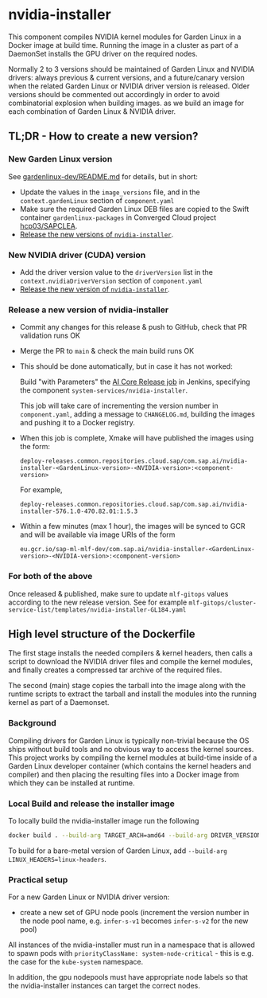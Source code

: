 # nvidia-installer


This component compiles NVIDIA kernel modules for Garden Linux in a Docker image at build time.
Running the image in a cluster as part of a DaemonSet installs the GPU driver on the required nodes.

Normally 2 to 3 versions should be maintained of Garden Linux and NVIDIA drivers:
always previous & current versions, and a future/canary version when
the related Garden Linux or NVIDIA driver version is released.
Older versions should be commented out accordingly in order to avoid
combinatorial explosion when building images. as we build an image for each combination of Garden Linux & NVIDIA driver.

## TL;DR - How to create a new version?

### New Garden Linux version

See [gardenlinux-dev/README.md](gardenlinux-dev/README.md) for details, but in short:

* Update the values in the `image_versions` file, and in the `context.gardenLinux` section of `component.yaml`
* Make sure the required Garden Linux DEB files are copied to the Swift container `gardenlinux-packages` in Converged Cloud
  project [hcp03/SAPCLEA](https://dashboard.eu-de-1.cloud.sap/hcp03/sapclea/home).
* [Release the new versions of `nvidia-installer`](#release-a-new-version-of-nvidia-installer).

### New NVIDIA driver (CUDA) version

* Add the driver version value to the `driverVersion` list in the `context.nvidiaDriverVersion` section of `component.yaml`
* [Release the new version of `nvidia-installer`](#release-a-new-version-of-nvidia-installer).

### Release a new version of nvidia-installer

* Commit any changes for this release & push to GitHub, check that PR validation runs OK
* Merge the PR to `main` & check the main build runs OK
* This should be done automatically, but in case it has not worked:

  Build "with Parameters" the [AI Core Release job](https://jenkins.ml.only.sap/job/AI-Foundation/job/berlin-jenkins/job/AI-Core/job/Release/job/main/)
  in Jenkins, specifying the component `system-services/nvidia-installer`.

  This job will take care of incrementing the
  version number in `component.yaml`, adding a message to `CHANGELOG.md`, building the images and pushing it to a Docker
  registry.
* When this job is complete, Xmake will have published the images using the form:

  `deploy-releases.common.repositories.cloud.sap/com.sap.ai/nvidia-installer-<GardenLinux-version>-<NVIDIA-version>:<component-version>`

  For example,

  `deploy-releases.common.repositories.cloud.sap/com.sap.ai/nvidia-installer-576.1.0-470.82.01:1.5.3`

* Within a few minutes (max 1 hour), the images will be synced to GCR and will be available via image URIs of the form

  `eu.gcr.io/sap-ml-mlf-dev/com.sap.ai/nvidia-installer-<GardenLinux-version>-<NVIDIA-version>:<component-version>`


### For both of the above

Once released & published, make sure to update `mlf-gitops` values according to the new release version.
See for example `mlf-gitops/cluster-service-list/templates/nvidia-installer-GL184.yaml`

## High level structure of the Dockerfile

The first stage installs the needed compilers & kernel headers, then calls
a script to download the NVIDIA driver files and compile the kernel modules, and finally creates a
compressed tar archive of the required files.

The second (main) stage copies the tarball into the image along with the runtime scripts to
extract the tarball and install
the modules into the running kernel as part of a Daemonset.

### Background

Compiling drivers for Garden Linux is typically non-trivial because the OS ships
without build tools and no obvious way to access the kernel sources. This project works
by compiling the kernel modules at build-time inside of a Garden Linux developer container
(which contains the kernel headers and compiler) and then placing the resulting files
into a Docker image from which they can be installed at runtime.

### Local Build and release the installer image

To locally build the nvidia-installer image run the following

```bash
docker build . --build-arg TARGET_ARCH=amd64 --build-arg DRIVER_VERSION=535.86.10 --build-arg GARDENLINUX_VERSION=934.11
```
To build for a bare-metal version of Garden Linux, add `--build-arg LINUX_HEADERS=linux-headers`.

### Practical setup

For a new Garden Linux or NVIDIA driver version:
- create a new set of GPU node pools (increment the version number in the node pool name, e.g. `infer-s-v1` becomes
 `infer-s-v2` for the new pool)

All instances of the nvidia-installer must run in a namespace that is allowed to
spawn pods with `priorityClassName: system-node-critical` - this is e.g. the case
for the `kube-system` namespace.

In addition, the gpu nodepools must have appropriate node labels so that
the nvidia-installer instances can target the correct nodes.
